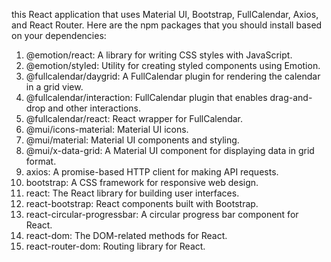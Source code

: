 this  React application that uses
Material UI, 
Bootstrap, 
FullCalendar, 
Axios, 
and React Router. 
Here are the npm packages that you should install based on your dependencies:

1. @emotion/react: A library for writing CSS styles with JavaScript.
2. @emotion/styled: Utility for creating styled components using Emotion.
3. @fullcalendar/daygrid: A FullCalendar plugin for rendering the calendar in a grid view.
4. @fullcalendar/interaction: FullCalendar plugin that enables drag-and-drop and other interactions.
5. @fullcalendar/react: React wrapper for FullCalendar.
6. @mui/icons-material: Material UI icons.
7. @mui/material: Material UI components and styling.
8. @mui/x-data-grid: A Material UI component for displaying data in grid format.
9. axios: A promise-based HTTP client for making API requests.
10. bootstrap: A CSS framework for responsive web design.
11. react: The React library for building user interfaces.
12. react-bootstrap: React components built with Bootstrap.
13. react-circular-progressbar: A circular progress bar component for React.
14. react-dom: The DOM-related methods for React.
15. react-router-dom: Routing library for React.

